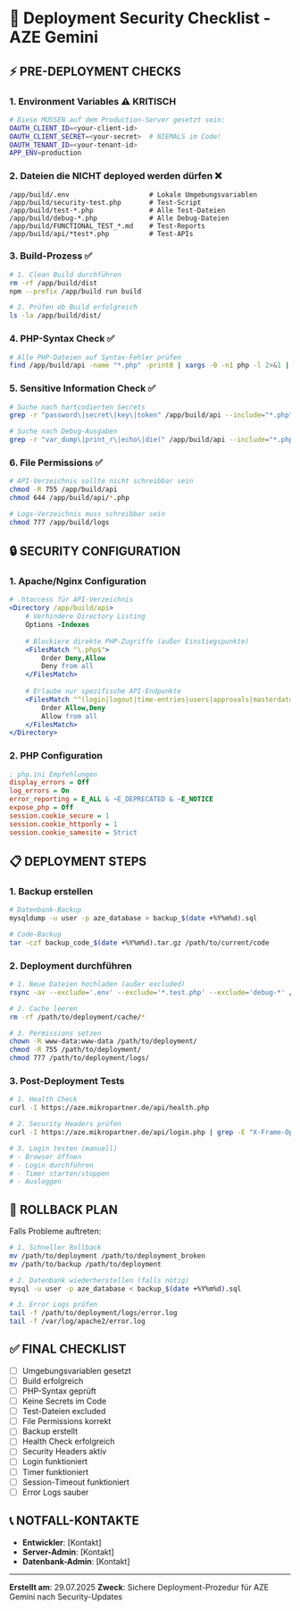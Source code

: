 # 🚀 Deployment Security Checklist - AZE Gemini

## ⚡ PRE-DEPLOYMENT CHECKS

### 1. Environment Variables ⚠️ KRITISCH
```bash
# Diese MÜSSEN auf dem Production-Server gesetzt sein:
OAUTH_CLIENT_ID=<your-client-id>
OAUTH_CLIENT_SECRET=<your-secret>  # NIEMALS im Code!
OAUTH_TENANT_ID=<your-tenant-id>
APP_ENV=production
```

### 2. Dateien die NICHT deployed werden dürfen ❌
```
/app/build/.env                    # Lokale Umgebungsvariablen
/app/build/security-test.php       # Test-Script
/app/build/test-*.php              # Alle Test-Dateien
/app/build/debug-*.php             # Alle Debug-Dateien
/app/build/FUNCTIONAL_TEST_*.md    # Test-Reports
/app/build/api/*test*.php          # Test-APIs
```

### 3. Build-Prozess ✅
```bash
# 1. Clean Build durchführen
rm -rf /app/build/dist
npm --prefix /app/build run build

# 2. Prüfen ob Build erfolgreich
ls -la /app/build/dist/
```

### 4. PHP-Syntax Check ✅
```bash
# Alle PHP-Dateien auf Syntax-Fehler prüfen
find /app/build/api -name "*.php" -print0 | xargs -0 -n1 php -l 2>&1 | grep -v "No syntax errors"
```

### 5. Sensitive Information Check ✅
```bash
# Suche nach hartcodierten Secrets
grep -r "password\|secret\|key\|token" /app/build/api --include="*.php" | grep -v "getenv\|_ENV\|password_hash"

# Suche nach Debug-Ausgaben
grep -r "var_dump\|print_r\|echo\|die(" /app/build/api --include="*.php" | grep -v "json_encode\|send_response"
```

### 6. File Permissions ✅
```bash
# API-Verzeichnis sollte nicht schreibbar sein
chmod -R 755 /app/build/api
chmod 644 /app/build/api/*.php

# Logs-Verzeichnis muss schreibbar sein
chmod 777 /app/build/logs
```

## 🔒 SECURITY CONFIGURATION

### 1. Apache/Nginx Configuration
```apache
# .htaccess für API-Verzeichnis
<Directory /app/build/api>
    # Verhindere Directory Listing
    Options -Indexes
    
    # Blockiere direkte PHP-Zugriffe (außer Einstiegspunkte)
    <FilesMatch "\.php$">
        Order Deny,Allow
        Deny from all
    </FilesMatch>
    
    # Erlaube nur spezifische API-Endpunkte
    <FilesMatch "^(login|logout|time-entries|users|approvals|masterdata|settings|health)\.php$">
        Order Allow,Deny
        Allow from all
    </FilesMatch>
</Directory>
```

### 2. PHP Configuration
```ini
; php.ini Empfehlungen
display_errors = Off
log_errors = On
error_reporting = E_ALL & ~E_DEPRECATED & ~E_NOTICE
expose_php = Off
session.cookie_secure = 1
session.cookie_httponly = 1
session.cookie_samesite = Strict
```

## 📋 DEPLOYMENT STEPS

### 1. Backup erstellen
```bash
# Datenbank-Backup
mysqldump -u user -p aze_database > backup_$(date +%Y%m%d).sql

# Code-Backup
tar -czf backup_code_$(date +%Y%m%d).tar.gz /path/to/current/code
```

### 2. Deployment durchführen
```bash
# 1. Neue Dateien hochladen (außer excluded)
rsync -av --exclude='.env' --exclude='*.test.php' --exclude='debug-*' /app/build/ user@server:/path/to/deployment/

# 2. Cache leeren
rm -rf /path/to/deployment/cache/*

# 3. Permissions setzen
chown -R www-data:www-data /path/to/deployment/
chmod -R 755 /path/to/deployment/
chmod 777 /path/to/deployment/logs/
```

### 3. Post-Deployment Tests
```bash
# 1. Health Check
curl -I https://aze.mikropartner.de/api/health.php

# 2. Security Headers prüfen
curl -I https://aze.mikropartner.de/api/login.php | grep -E "X-Frame-Options|Strict-Transport"

# 3. Login testen (manuell)
# - Browser öffnen
# - Login durchführen
# - Timer starten/stoppen
# - Ausloggen
```

## 🚨 ROLLBACK PLAN

Falls Probleme auftreten:
```bash
# 1. Schneller Rollback
mv /path/to/deployment /path/to/deployment_broken
mv /path/to/backup /path/to/deployment

# 2. Datenbank wiederherstellen (falls nötig)
mysql -u user -p aze_database < backup_$(date +%Y%m%d).sql

# 3. Error Logs prüfen
tail -f /path/to/deployment/logs/error.log
tail -f /var/log/apache2/error.log
```

## ✅ FINAL CHECKLIST

- [ ] Umgebungsvariablen gesetzt
- [ ] Build erfolgreich
- [ ] PHP-Syntax geprüft
- [ ] Keine Secrets im Code
- [ ] Test-Dateien excluded
- [ ] File Permissions korrekt
- [ ] Backup erstellt
- [ ] Health Check erfolgreich
- [ ] Security Headers aktiv
- [ ] Login funktioniert
- [ ] Timer funktioniert
- [ ] Session-Timeout funktioniert
- [ ] Error Logs sauber

## 📞 NOTFALL-KONTAKTE

- **Entwickler**: [Kontakt]
- **Server-Admin**: [Kontakt]
- **Datenbank-Admin**: [Kontakt]

---
**Erstellt am**: 29.07.2025
**Zweck**: Sichere Deployment-Prozedur für AZE Gemini nach Security-Updates